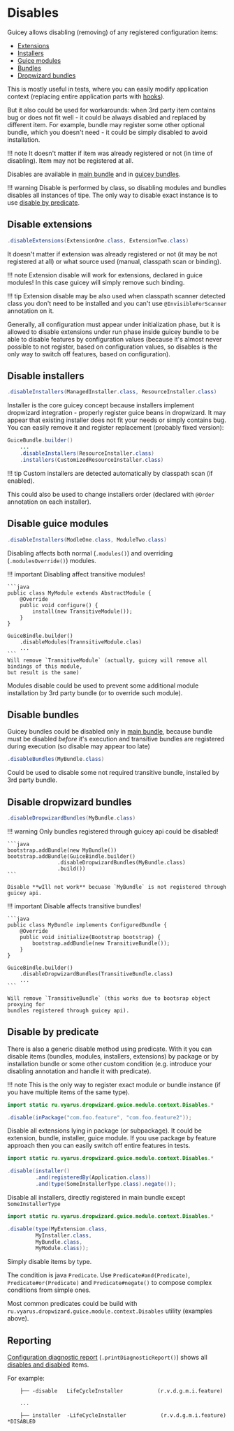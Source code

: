 # Disables

Guicey allows disabling (removing) of any registered configuration items:

* [Extensions](#disable-extensions)
* [Installers](#disable-installers)
* [Guice modules](#disable-guice-modules)
* [Bundles](#disable-bundles)
* [Dropwizard bundles](#disable-dropwizard-bundles)

This is mostly useful in tests, where you can easily modify application context
(replacing entire application parts with [hooks](hooks.md#tests)).

But it also could be used for workarounds: when 3rd party item contains bug or does 
not fit well - it could be always disabled and replaced by different item. For example, 
bundle may register some other optional bundle, which you doesn't need - it could be
simply disabled to avoid installation. 

!!! note
    It doesn't matter if item was already registered or not (in time of disabling). Item 
    may not be registered at all.

Disables are available in [main bundle](configuration2.md#main-bundle) and in [guicey bundles](configuration2.md#guicey-bundle).

!!! warning
    Disable is performed by class, so disabling modules and bundles disables all instances of tipe.
    The only way to disable exact instance is to use [disable by predicate](#disable-by-predicate). 

## Disable extensions

```java
.disableExtensions(ExtensionOne.class, ExtensionTwo.class)
```

It doesn't matter if extension was already registered or not (it may be not registered at all)
or what source used (manual, classpath scan or binding).

!!! note
    Extension disable will work for extensions, declared in guice modules! In this
    case guicey will simply remove such binding.

!!! tip
    Extension disable may be also used when classpath scanner detected class you don't need to 
    be installed and you can't use `@InvisibleForScanner` annotation on it.

Generally, all configuration must appear under initialization phase, but it is allowed to disable 
extensions under run phase inside guicey bundle to be able to disable features by 
configuration values (because it's almost never possible to not register, based on configuration values,
so disables is the only way to switch off features, based on configuration).  

## Disable installers

```java
.disableInstallers(ManagedInstaller.class, ResourceInstaller.class)
```

Installer is the core guicey concept because installers implement dropwizard integration -
properly register guice beans in dropwizard. It may appear that existing installer does not
fit your needs or simply contains bug. You can easily remove it and register
replacement (probably fixed version):

```java
GuiceBundle.builder()
    ...
    .disableInstallers(ResourceInstaller.class)
    .installers(CustomizedResourceInstaller.class)
```              

!!! tip
    Custom installers are detected automatically by classpath scan (if enabled).

This could also be used to change installers order (declared with `@Order` annotation on each installer).  

## Disable guice modules

```java
.disableInstallers(ModleOne.class, ModuleTwo.class)
```

Disabling affects both normal (`.modules()`) and overriding (`.modulesOverride()`) modules.

!!! important
    Disabling affect transitive modules!
    
    ```java        
    public class MyModule extends AbstractModule {
        @Override
        public void configure() {   
            install(new TransitiveModule());
        }
    }                           
    
    GuiceBindle.builder()
        .disableModules(TrannsitiveModule.clas)
        ...
    ```
    Will remove `TransitiveModule` (actually, guicey will remove all bindings of this module,
    but result is the same)
    
Modules disable could be used to prevent some additional module 
installation by 3rd party bundle (or to override such module).    

## Disable bundles

Guicey bundles could be disabled only in [main bundle](configuration2.md#main-bundle), because 
bundle must be disabled *before* it's execution and transitive bundles are registered during 
execution (so disable may appear too late)  

```java
.disableBundles(MyBundle.class)
```

Could be used to disable some not required transitive bundle, installed by
3rd party bundle.

## Disable dropwizard bundles

```java
.disableDropwizardBundles(MyBundle.class)
```                                      

!!! warning
    Only bundles registered through guicey api could be disabled!
    
    ```java
    bootstrap.addBundle(new MyBundle())
    bootstrap.addBundle(GuiceBindle.builder()
                    .disableDropwizardBundles(MyBundle.class)
                    .build())
    ```
    
    Disable **wIll not work** becuase `MyBundle` is not registered through guicey api.

!!! important
    Disable affects transitive bundles!
    
    ```java   
    public class MyBundle implements ConfiguredBundle {
        @Override
        public void initialize(Bootstrap bootstrap) {   
            bootstrap.addBundle(new TransitiveBundle());
        }
    }                           
    
    GuiceBindle.builder()
        .disableDropwizardBundles(TransitiveBundle.class)
        ...
    ```   
    
    Will remove `TransitiveBundle` (this works due to bootsrap object proxying for 
    bundles registered through guicey api). 

## Disable by predicate

There is also a generic disable method using predicate. With it you can disable
items (bundles, modules, installers, extensions) by package or by installation bundle
or some other custom condition (e.g. introduce your disabling annotation and handle it with predicate).

!!! note
    This is the only way to register exact module or bundle instance (if you have multiple
    items of the same type).

```java
import static ru.vyarus.dropwizard.guice.module.context.Disables.*

.disable(inPackage("com.foo.feature", "com.foo.feature2"));
```

Disable all extensions lying in package (or subpackage). It could be extension, bundle, installer, guice module.
If you use package by feature approach then you can easily switch off entire features in tests.

```java
import static ru.vyarus.dropwizard.guice.module.context.Disables.*

.disable(installer()
         .and(registeredBy(Application.class))
         .and(type(SomeInstallerType.class).negate());
```

Disable all installers, directly registered in main bundle except `SomeInstallerType`

```java
import static ru.vyarus.dropwizard.guice.module.context.Disables.*

.disable(type(MyExtension.class,
         MyInstaller.class,
         MyBundle.class,
         MyModule.class));
```

Simply disable items by type.

The condition is java `Predicate`. Use `Predicate#and(Predicate)`, `Predicate#or(Predicate)`
and `Predicate#negate()` to compose complex conditions from simple ones.

Most common predicates could be build with `ru.vyarus.dropwizard.guice.module.context.Disables`
utility (examples above).

## Reporting

[Configuration diagnostic report](diagnostic/configuration-report.md) (`.printDiagnosticReport()`) 
shows all [disables and disabled](diagnostic/configuration-report.md#disables) items. 

For example:

```
    ├── -disable   LifeCycleInstaller           (r.v.d.g.m.i.feature)  

    ...

    ├── installer  -LifeCycleInstaller           (r.v.d.g.m.i.feature)         *DISABLED  
```